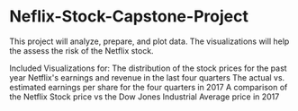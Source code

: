 # Neflix-Stock-Capstone-Project
This project will analyze, prepare, and plot data. The visualizations will help the assess the risk of the Netflix stock.

Included Visualizations for: The distribution of the stock prices for the past year Netflix's earnings and revenue in the last four quarters The actual vs. estimated earnings per share for the four quarters in 2017 A comparison of the Netflix Stock price vs the Dow Jones Industrial Average price in 2017
